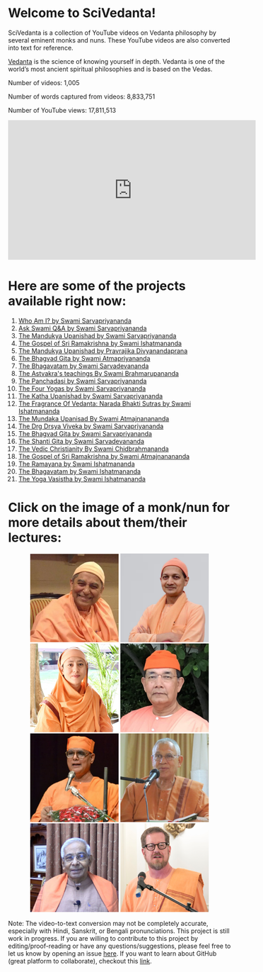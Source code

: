 # Welcome to SciVedanta! 

SciVedanta is a collection of YouTube videos on Vedanta philosophy by several eminent monks and nuns. These YouTube videos are also converted into text for reference. 

[Vedanta](https://en.wikipedia.org/wiki/Vedanta) is the science of knowing yourself in depth. Vedanta is one of the world’s most ancient spiritual philosophies and is based on the Vedas.


Number of videos: 1,005

Number of words captured from videos: 8,833,751

Number of YouTube views: 17,811,513

<iframe width="560" height="315" src="https://www.youtube.com/embed/noSTmkEHERA" 
frameborder="0" allow="accelerometer; autoplay; clipboard-write; encrypted-media; 
gyroscope; picture-in-picture" allowfullscreen></iframe>

# Here are some of the projects available right now:

1. [Who Am I? by Swami Sarvapriyananda](./Who_Am_I_Sarvapriyananda/)
2. [Ask Swami Q&A by Swami Sarvapriyananda](./ask_swami_sarvapriyananda)
3. [The Mandukya Upanishad by Swami Sarvapriyananda](./mandukya_sarvapriyananda/)
4. [The Gospel of Sri Ramakrishna by Swami Ishatmananda](./panchamveda_ishatmananda/)
5. [The Mandukya Upanishad by Pravrajika Divyanandaprana](./mandukya_divyanandaprana)
6. [The Bhagvad Gita by Swami Atmapriyananda](./gita_atmapriyananda/)
7. [The Bhagavatam by Swami Sarvadevananda](./bhagavatam_sarvadevananda)
8. [The Astvakra's teachings By Swami Brahmarupananda](./astvakra_teachings_brahmarupananda/)
9. [The Panchadasi by Swami Sarvapriyananda](./panchadasi_sarvapriyananda)
10. [The Four Yogas by Swami Sarvapriyananda](./four_yogas_sarvapriyananda)
11. [The Katha Upanishad by Swami Sarvapriyananda](./katha_upanishad_sarvapriyananda)
12. [The Fragrance Of Vedanta: Narada Bhakti Sutras by Swami Ishatmananda](./narada_bhakti_sutra_ishatmananda)
13. [The Mundaka Upanisad By Swami Atmajnanananda](./mundaka_upanishad_atmajnanananda)
14. [The Drg Drsya Viveka by Swami Sarvapriyananda](./drg_drsya_viveka_sarvapriyananda)
15. [The Bhagvad Gita by Swami Sarvapriyananda](./gita_sarvapriyananda)
16. [The Shanti Gita by Swami Sarvadevananda](./shanti_gita_sarvadevananda)
17. [The Vedic Christianity By Swami Chidbrahmananda](./vedic_christianity_chidbrahmananda)
18. [The Gospel of Sri Ramakrishna by Swami Atmajnanananda](./gospel_ramakrishna_atmajnanananda)
19. [The Ramayana by Swami Ishatmananda](./ramayan_ishatmananda/)
20. [The Bhagavatam by Swami Ishatmananda](./bhagavatam_ishatmananada)
21. [The Yoga Vasistha by Swami Ishatmananda](./yoga_vasistha_ishatmananda)


# Click on the image of a monk/nun for more details about them/their lectures:

<p align="center">
   <a href="./sarvadevananda"><img src="images/sarvadevananda.png" alt="sarvadevananda"  width="200"/></a>
   <a href="./sarvapriyananda"><img src="images/sarvapriyananda.png" alt="Sarvapriyananda"  width="200"/></a>
   <a href="./divyanandaprana"><img src="images/divyanandaprana.png" alt="divyanandaprana"  width="200"/></a>
   <a href="./ishatmananda"><img src="images/ishatmananda.png" alt="ishatmananda"  width="200"/></a>
   <a href="./atmapriyananda"><img src="images/atmapriyananda.png" alt="atmapriyananda"  width="200"/></a>
   <a href="./atmajnanananda"><img src="images/atmajnanananda.png" alt="atmajnanananda"  width="200"/></a>
   <a href="./brahmarupananda"><img src="images/brahmarupananda.png" alt="brahmarupananda"  width="200"/></a>
   <a href="./chidbrahmananda"><img src="images/chidbrahmananda.png" alt="chidbrahmananda"  width="200"/></a>
</p>






Note: The video-to-text conversion may not be completely accurate, especially with Hindi, Sanskrit, or Bengali pronunciations. 
This project is still work in progress. If you are willing to contribute to this project by editing/proof-reading or have any questions/suggestions, 
please feel free to let us know by opening an issue [here](https://github.com/SciVedanta/SciVedanta.github.io/issues/new). If you want to learn about GitHub (great platform to collaborate), checkout this [link](https://egghead.io/courses/how-to-contribute-to-an-open-source-project-on-github).
